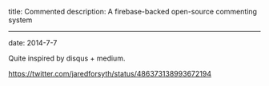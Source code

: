 title: Commented
description: A firebase-backed open-source commenting system

---
date: 2014-7-7

Quite inspired by disqus + medium.

https://twitter.com/jaredforsyth/status/486373138993672194